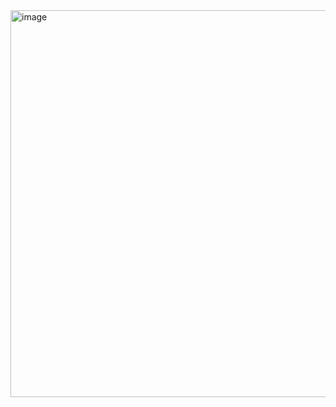 <img width="619" alt="image" src="https://github.com/user-attachments/assets/dee05d06-a524-47e0-8f5f-1d1e1e1268b6">
